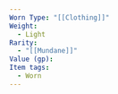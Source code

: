 ```yaml
---
Worn Type: "[[Clothing]]"
Weight:
  - Light
Rarity:
  - "[[Mundane]]"
Value (gp): 
Item tags:
  - Worn
---
```

